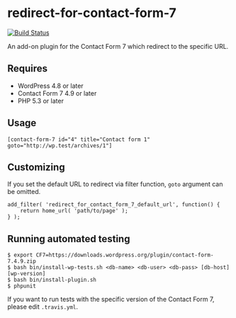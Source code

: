 # redirect-for-contact-form-7

[![Build Status](https://travis-ci.org/tarosky/redirect-for-contact-form-7.svg?branch=master)](https://travis-ci.org/tarosky/redirect-for-contact-form-7)

An add-on plugin for the Contact Form 7 which redirect to the specific URL.

## Requires

* WordPress 4.8 or later
* Contact Form 7 4.9 or later
* PHP 5.3 or later

## Usage

```
[contact-form-7 id="4" title="Contact form 1" goto="http://wp.test/archives/1"]
```

## Customizing

If you set the default URL to redirect via filter function, `goto` argument can be omitted.

```
add_filter( 'redirect_for_contact_form_7_default_url', function() {
	return home_url( 'path/to/page' );
} );
```

## Running automated testing

```
$ export CF7=https://downloads.wordpress.org/plugin/contact-form-7.4.9.zip
$ bash bin/install-wp-tests.sh <db-name> <db-user> <db-pass> [db-host] [wp-version]
$ bash bin/install-plugin.sh
$ phpunit
```

If you want to run tests with the specific version of the Contact Form 7, please edit `.travis.yml`.
